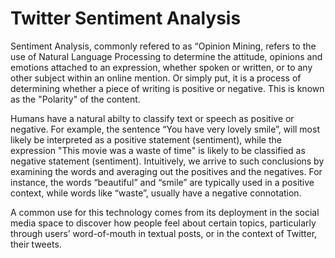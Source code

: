 # Twitter Sentiment Analysis

Sentiment Analysis, commonly refered to as “Opinion Mining, refers to the use of Natural Language Processing to determine the attitude, opinions and emotions attached to an expression, whether spoken or written, or to any other subject within an online mention. Or simply put, it is a process of determining whether a piece of writing is positive or negative. This is known as the "Polarity" of the content.

Humans have a natural abilty to classify text or speech as positive or negative. For example, the sentence “You have very lovely smile”, will most likely be interpreted as a positive statement (sentiment), while the expression "This movie was a waste of time" is likely to be classified as negative statement (sentiment). Intuitively, we arrive to such conclusions by examining the words and averaging out the positives and the negatives. For instance, the words “beautiful” and “smile” are typically used in a positive context, while words like “waste”, usually have a negative connotation.

A common use for this technology comes from its deployment in the social media space to discover how people feel about certain topics, particularly through users’ word-of-mouth in textual posts, or in the context of Twitter, their tweets.